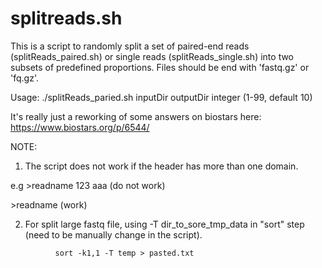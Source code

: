 # splitreads.sh

This is a script to randomly split a set of paired-end reads (splitReads_paired.sh) or single reads (splitReads_single.sh) into two subsets of predefined proportions. Files should be end with 'fastq.gz' or 'fq.gz'.

Usage: ./splitReads_paried.sh inputDir outputDir integer (1-99, default 10)

It's really just a reworking of some answers on biostars here: https://www.biostars.org/p/6544/

NOTE: 
1. The script does not work if the header has more than one domain.

e.g \>readname 123 aaa  (do not work)

   \>readname          (work)
    
2. For split large fastq file, using -T dir\_to\_sore\_tmp\_data in "sort" step (need to be manually change in the script).
```
          sort -k1,1 -T temp > pasted.txt
```
